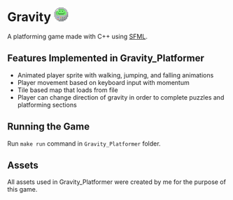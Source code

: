# Gravity <img src="./img/robo_ball_logo.png">
A platforming game made with C++ using [SFML](https://www.sfml-dev.org/).

## Features Implemented in Gravity_Platformer
* Animated player sprite with walking, jumping, and falling animations
* Player movement based on keyboard input with momentum
* Tile based map that loads from file
* Player can change direction of gravity in order to complete puzzles and platforming sections

## Running the Game
Run `make run` command in `Gravity_Platformer` folder.

## Assets
All assets used in Gravity_Platformer were created by me for the purpose of this game.